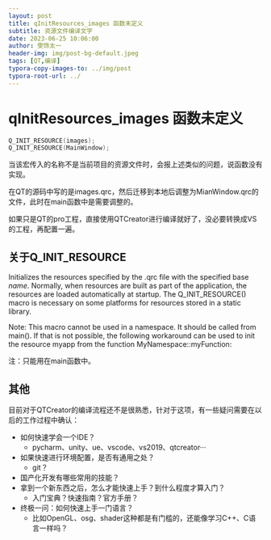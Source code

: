 ```yaml
---
layout: post
title: qInitResources_images 函数未定义
subtitle: 资源文件编译文字
date: 2023-06-25 10:06:00
author: 雯饰太一
header-img: img/post-bg-default.jpeg
tags: [QT,编译]
typora-copy-images-to: ../img/post
typora-root-url: ../
---
```


# qInitResources_images 函数未定义

```cpp
Q_INIT_RESOURCE(images);
Q_INIT_RESOURCE(MainWindow);
```

当该宏传入的名称不是当前项目的资源文件时，会报上述类似的问题，说函数没有实现。

在QT的源码中写的是images.qrc，然后迁移到本地后调整为MianWindow.qrc的文件，此时在main函数中是需要调整的。

如果只是QT的pro工程，直接使用QTCreator进行编译就好了，没必要转换成VS的工程，再配置一遍。

## 关于Q_INIT_RESOURCE

Initializes the resources specified by the .qrc file with the specified base *name*. Normally, when resources are built as part of the application, the resources are loaded automatically at startup. The Q_INIT_RESOURCE() macro is necessary on some platforms for resources stored in a static library.

Note: This macro cannot be used in a namespace. It should be called from main(). If that is not possible, the following workaround can be used to init the resource myapp from the function MyNamespace::myFunction:

注：只能用在main函数中。

## 其他

目前对于QTCreator的编译流程还不是很熟悉，针对于这项，有一些疑问需要在以后的工作过程中确认：

 - 如何快速学会一个IDE？
   - pycharm、unity、ue、vscode、vs2019、qtcreator···
 - 如果快速进行环境配置，是否有通用之处？
   - git？
 - 国产化开发有哪些常用的技能？
 - 拿到一个新东西之后，怎么才能快速上手？到什么程度才算入门？
   - 入门宝典？快速指南？官方手册？
 - 终极一问：如何快速上手一门语言？
   - 比如OpenGL、osg、shader这种都是有门槛的，还能像学习C++、C语言一样吗？